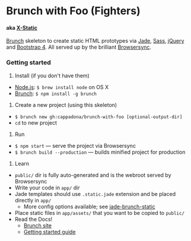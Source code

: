 # Brunch with Foo (Fighters)

#### aka [X-Static](https://youtu.be/PUxuhc6Z5kQ)

[Brunch](http://brunch.io) skeleton to create static HTML prototypes via [Jade](http://jade-lang.com), [Sass](http://sass-lang.com), [jQuery](http://jquery.com) and [Bootstrap 4](http://v4-alpha.getbootstrap.com). All served up by the brilliant [Browsersync](http://www.browsersync.io).

### Getting started
1. Install (if you don't have them)
  * [Node.js](http://nodejs.org): `$ brew install node` on OS X
  * [Brunch](http://brunch.io): `$ npm install -g brunch`
1. Create a new project (using this skeleton)
  * `$ brunch new gh:cappadona/brunch-with-foo [optional-output-dir]`
  * `cd` to new project
1. Run
  * `$ npm start` — serve the project via Browsersync
  * `$ brunch build --production` — builds minified project for production
1. Learn
  * `public/` dir is fully auto-generated and is the webroot served by Browsersync
  * Write your code in `app/` dir
  * Jade templates should use `.static.jade` extension and be placed directly in `app/`
    * More config options available; see [jade-brunch-static](https://github.com/bmatcuk/jade-brunch-static)
  * Place static files in `app/assets/` that you want to be copied to `public/`
  * Read the Docs!
      * [Brunch site](http://brunch.io)
      * [Getting started guide](https://github.com/brunch/brunch-guide#readme)
